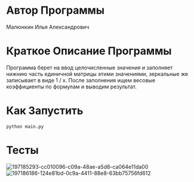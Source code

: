 # Автор Программы
Малюнкин Илья Александрович
# Краткое Описание Программы
Программа берет на ввод целочисленные значения и заполняет нижнию часть единичной матрицы этими значениями, зеркальные же записывает в виде 1 / x. После заполнения ищем весовые коэффициенты по формулам и выводим результат.
# Как Запустить
`python main.py`
# Тесты
![197185293-cc010096-c09a-48ae-a5d8-ca064e11da00](https://user-images.githubusercontent.com/114622207/201991626-9458a490-64f6-447f-a531-4d2bf9250b3d.png)
![197186186-124e81bd-0c9a-4411-88e8-63bb75756fd612](https://user-images.githubusercontent.com/114622207/201991638-e2808d6c-8acb-42fb-a2a6-811188252ce4.png)

